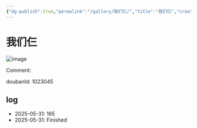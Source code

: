 ```yaml
---
{"dg-publish":true,"permalink":"/gallery/我们仨/","title":"我们仨","created":"2025-06-25T14:18:45.373+08:00"}
---
```



# 我们仨

![image](https://hiraeth-picbed.oss-cn-beijing.aliyuncs.com/20250531155201.webp)

Comment: 



doubanId: 1023045

## log

- 2025-05-31: 165
- 2025-05-31: Finished

